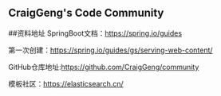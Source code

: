 ## CraigGeng's Code Community


##资料地址
SpringBoot文档：https://spring.io/guides

第一次创建：https://spring.io/guides/gs/serving-web-content/

GitHub仓库地址:https://github.com/CraigGeng/community

模板社区：https://elasticsearch.cn/
